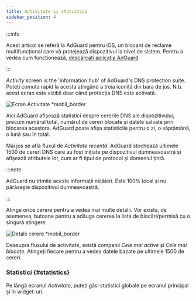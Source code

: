 ```yaml
---
title: Activitate și statistici
sidebar_position: 4
---
```


:::info

Acest articol se referă la AdGuard pentru iOS, un blocant de reclame multifuncțional care vă protejează dispozitivul la nivel de sistem. Pentru a vedea cum funcționează, [descărcați aplicația AdGuard](https://agrd.io/download-kb-adblock)

:::

_Activity_ screen is the 'information hub' of AdGuard's DNS protection suite. Puteți comuta rapid la acesta atingând a treia iconiță din bara de jos. N.b. acest ecran este vizibil doar când protecția DNS este activată.

![Ecran Activitate \*mobil_border](https://cdn.adtidy.org/content/github/ad_blocker/ios/activity.png)

Aici AdGuard afișează statistici despre cererile DNS ale dispozitivului, precum numărul total, numărul de cereri blocate și datele salvate prin blocarea acestora. AdGuard poate afișa statisticile pentru o zi, o săptămână, o lună sau în total.

Mai jos se află fluxul de _Activitate recentă_. AdGuard stochează ultimele 1500 de cereri DNS care au fost inițiate pe dispozitivul dumneavoastră și afișează atributele lor, cum ar fi tipul de protocol și domeniul țintă.

:::note

AdGuard nu trimite aceste informații nicăieri. Este 100% local și nu părăsește dispozitivul dumneavoastră.

:::

Atinge orice cerere pentru a vedea mai multe detalii. Vor exista, de asemenea, butoane pentru a adăuga cererea la lista de blocări/permisă cu o singură atingere.

![Detalii cerere \*mobil_border](https://cdn.adtidy.org/public/Adguard/kb/iOS/features/request_info_en.jpeg)

Deasupra fluxului de activitate, există companii _Cele mai active_ și _Cele mai blocate_. Atingeți fiecare pentru a vedea datele bazate pe ultimele 1500 de cereri.

### Statistici {#statistics}

Pe lângă ecranul _Activitate_, puteți găsi statistici globale pe ecranul principal și în widget-uri.
